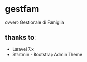 # gestfam
ovvero Gestionale di Famiglia

## thanks to:
- Laravel 7.x
- Startmin - Bootstrap Admin Theme
